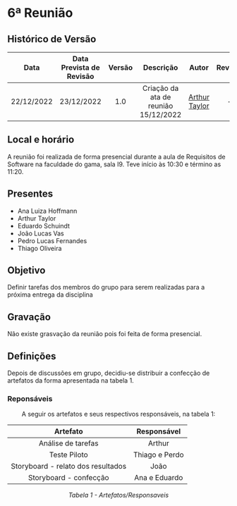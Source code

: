 # 6ª Reunião

## Histórico de Versão

|Data|Data Prevista de Revisão|Versão|Descrição|Autor|Revisor|
| :----------: |:----------:| :------: | :-----------: | :---------: |:---------: |
|22/12/2022|23/12/2022|1.0|Criação da ata de reunião 15/12/2022| [Arthur Taylor](https://github.com/Eruel6)| - |



## Local e horário

A reunião foi realizada de forma presencial durante a aula de Requisitos de Software na faculdade do gama, sala I9. Teve início às 10:30 e término as 11:20.

## Presentes

- Ana Luiza Hoffmann
- Arthur Taylor
- Eduardo Schuindt
- João Lucas Vas
- Pedro Lucas Fernandes
- Thiago Oliveira

## Objetivo

Definir tarefas dos membros do grupo para serem realizadas para a próxima entrega da disciplina

## Gravação

Não existe grasvação da reunião pois foi feita de forma presencial.

## Definições

Depois de discussões em grupo, decidiu-se distribuir a confecção de artefatos da forma apresentada na tabela 1.

### Reponsáveis 

<center>
A seguir os artefatos e seus respectivos responsáveis, na tabela 1:

| Artefato | Responsável |
| :-: | :-: |
| Análise de tarefas | Arthur | Ana
| Teste Piloto | Thiago e Perdo | Ana |
| Storyboard - relato dos resultados | João | Thiago
| Storyboard - confecção | Ana e Eduardo | Arthur

*Tabela 1 - Artefatos/Responsaveis*
</center>
